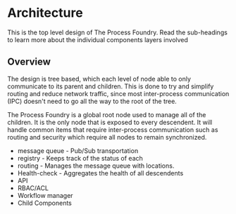 # Architecture

This is the top level design of The Process Foundry. Read the sub-headings to learn more about the individual
components layers involved

## Overview

The design is tree based, which each level of node able to only communicate to its parent and children. This
is done to try and simplify routing and reduce network traffic, since most inter-process communication (IPC)
doesn't need to go all the way to the root of the tree.

The Process Foundry is a global root node used to manage all of the children. It is the only node that is
exposed to every descendent. It will handle common items that require inter-process communication such as
routing and security which require all nodes to remain synchronized.

- message queue - Pub/Sub transportation
- registry - Keeps track of the status of each
- routing - Manages the message queue with locations.
- Health-check - Aggregates the health of all descendents
- API
- RBAC/ACL
- Workflow manager
- Child Components

